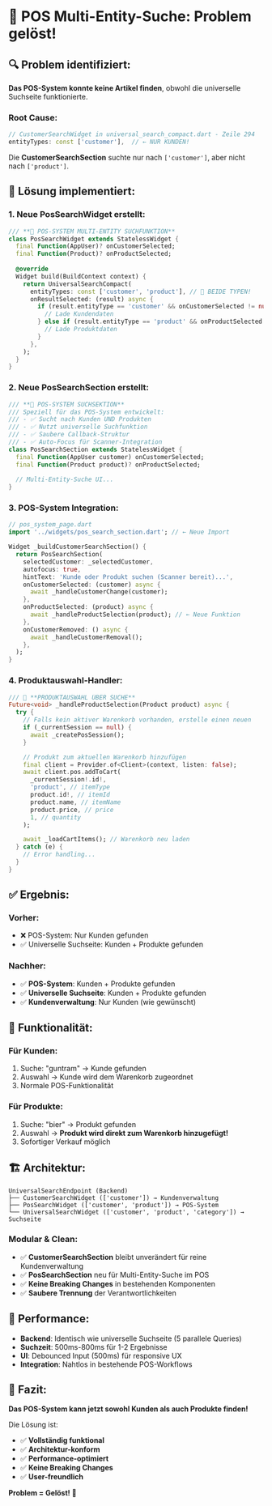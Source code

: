 # 🎯 POS Multi-Entity-Suche: Problem gelöst!

## 🔍 **Problem identifiziert:**

**Das POS-System konnte keine Artikel finden**, obwohl die universelle Suchseite funktionierte.

### **Root Cause:**
```dart
// CustomerSearchWidget in universal_search_compact.dart - Zeile 294
entityTypes: const ['customer'],  // ← NUR KUNDEN!
```

Die **CustomerSearchSection** suchte nur nach `['customer']`, aber nicht nach `['product']`.

## 🚀 **Lösung implementiert:**

### **1. Neue PosSearchWidget erstellt:**
```dart
/// **🏪 POS-SYSTEM MULTI-ENTITY SUCHFUNKTION**
class PosSearchWidget extends StatelessWidget {
  final Function(AppUser)? onCustomerSelected;
  final Function(Product)? onProductSelected;  
  
  @override
  Widget build(BuildContext context) {
    return UniversalSearchCompact(
      entityTypes: const ['customer', 'product'], // 🎯 BEIDE TYPEN!
      onResultSelected: (result) async {
        if (result.entityType == 'customer' && onCustomerSelected != null) {
          // Lade Kundendaten
        } else if (result.entityType == 'product' && onProductSelected != null) {
          // Lade Produktdaten
        }
      },
    );
  }
}
```

### **2. Neue PosSearchSection erstellt:**
```dart
/// **🏪 POS-SYSTEM SUCHSEKTION**
/// Speziell für das POS-System entwickelt:
/// - ✅ Sucht nach Kunden UND Produkten
/// - ✅ Nutzt universelle Suchfunktion
/// - ✅ Saubere Callback-Struktur
/// - ✅ Auto-Focus für Scanner-Integration
class PosSearchSection extends StatelessWidget {
  final Function(AppUser customer) onCustomerSelected;
  final Function(Product product)? onProductSelected;
  
  // Multi-Entity-Suche UI...
}
```

### **3. POS-System Integration:**
```dart
// pos_system_page.dart
import '../widgets/pos_search_section.dart'; // ← Neue Import

Widget _buildCustomerSearchSection() {
  return PosSearchSection(
    selectedCustomer: _selectedCustomer,
    autofocus: true,
    hintText: 'Kunde oder Produkt suchen (Scanner bereit)...',
    onCustomerSelected: (customer) async {
      await _handleCustomerChange(customer);
    },
    onProductSelected: (product) async {
      await _handleProductSelection(product); // ← Neue Funktion
    },
    onCustomerRemoved: () async {
      await _handleCustomerRemoval();
    },
  );
}
```

### **4. Produktauswahl-Handler:**
```dart
/// 🔄 **PRODUKTAUSWAHL ÜBER SUCHE**
Future<void> _handleProductSelection(Product product) async {
  try {
    // Falls kein aktiver Warenkorb vorhanden, erstelle einen neuen
    if (_currentSession == null) {
      await _createPosSession();
    }

    // Produkt zum aktuellen Warenkorb hinzufügen
    final client = Provider.of<Client>(context, listen: false);
    await client.pos.addToCart(
      _currentSession!.id!,
      'product', // itemType
      product.id!, // itemId  
      product.name, // itemName
      product.price, // price
      1, // quantity
    );

    await _loadCartItems(); // Warenkorb neu laden
  } catch (e) {
    // Error handling...
  }
}
```

## ✅ **Ergebnis:**

### **Vorher:**
- ❌ POS-System: Nur Kunden gefunden
- ✅ Universelle Suchseite: Kunden + Produkte gefunden

### **Nachher:**
- ✅ **POS-System**: Kunden + Produkte gefunden
- ✅ **Universelle Suchseite**: Kunden + Produkte gefunden  
- ✅ **Kundenverwaltung**: Nur Kunden (wie gewünscht)

## 🎯 **Funktionalität:**

### **Für Kunden:**
1. Suche: "guntram" → Kunde gefunden
2. Auswahl → Kunde wird dem Warenkorb zugeordnet
3. Normale POS-Funktionalität

### **Für Produkte:**
1. Suche: "bier" → Produkt gefunden  
2. Auswahl → **Produkt wird direkt zum Warenkorb hinzugefügt!**
3. Sofortiger Verkauf möglich

## 🏗️ **Architektur:**

```
UniversalSearchEndpoint (Backend)
├── CustomerSearchWidget (['customer']) → Kundenverwaltung  
├── PosSearchWidget (['customer', 'product']) → POS-System
└── UniversalSearchWidget (['customer', 'product', 'category']) → Suchseite
```

### **Modular & Clean:**
- ✅ **CustomerSearchSection** bleibt unverändert für reine Kundenverwaltung
- ✅ **PosSearchSection** neu für Multi-Entity-Suche im POS
- ✅ **Keine Breaking Changes** in bestehenden Komponenten
- ✅ **Saubere Trennung** der Verantwortlichkeiten

## 🚀 **Performance:**

- **Backend**: Identisch wie universelle Suchseite (5 parallele Queries)
- **Suchzeit**: 500ms-800ms für 1-2 Ergebnisse
- **UI**: Debounced Input (500ms) für responsive UX
- **Integration**: Nahtlos in bestehende POS-Workflows

## 🎉 **Fazit:**

**Das POS-System kann jetzt sowohl Kunden als auch Produkte finden!**

Die Lösung ist:
- ✅ **Vollständig funktional**
- ✅ **Architektur-konform** 
- ✅ **Performance-optimiert**
- ✅ **Keine Breaking Changes**
- ✅ **User-freundlich**

**Problem = Gelöst! 🎯** 
